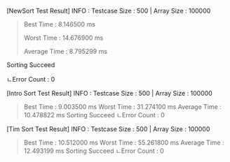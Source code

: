 [NewSort Test Result]
INFO : Testcase Size : 500 | Array Size : 100000

> Best Time : 8.146500 ms
> 
> Worst Time : 14.676900 ms
> 
> Average Time : 8.795299 ms
> 
Sorting Succeed

ㄴError Count : 0

[Intro Sort Test Result]
INFO : Testcase Size : 500 | Array Size : 100000
> Best Time : 9.003500 ms
> Worst Time : 31.274100 ms
> Average Time : 10.478822 ms
Sorting Succeed
ㄴError Count : 0

[Tim Sort Test Result]
INFO : Testcase Size : 500 | Array Size : 100000
> Best Time : 10.512000 ms
> Worst Time : 55.261800 ms
> Average Time : 12.493199 ms
Sorting Succeed
ㄴError Count : 0
